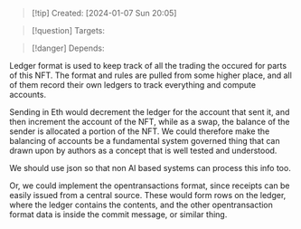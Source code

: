 
>[!tip] Created: [2024-01-07 Sun 20:05]

>[!question] Targets: 

>[!danger] Depends: 

Ledger format is used to keep track of all the trading the occured for parts of this NFT.
The format and rules are pulled from some higher place, and all of them record their own ledgers to track everything and compute accounts.

Sending in Eth would decrement the ledger for the account that sent it, and then increment the account of the NFT, while as a swap, the balance of the sender is allocated a portion of the NFT.  We could therefore make the balancing of accounts be a fundamental system governed thing that can drawn upon by authors as a concept that is well tested and understood.

We should use json so that non AI based systems can process this info too.

Or, we could implement the opentransactions format, since receipts can be easily issued from a central source.  These would form rows on the ledger, where the ledger contains the contents, and the other opentransaction format data is inside the commit message, or similar thing.